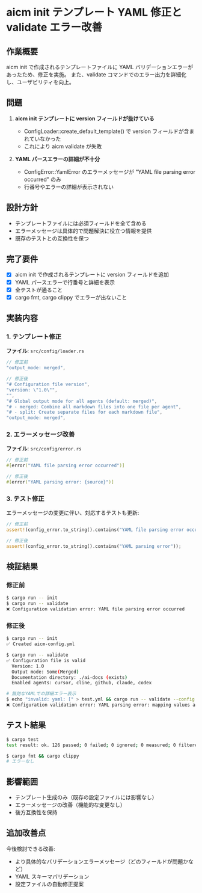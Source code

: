 # aicm init テンプレート YAML 修正と validate エラー改善

## 作業概要

aicm init で作成されるテンプレートファイルに YAML バリデーションエラーがあったため、修正を実施。
また、validate コマンドでのエラー出力を詳細化し、ユーザビリティを向上。

## 問題

1. **aicm init テンプレートに version フィールドが抜けている**
   - ConfigLoader::create_default_template() で version フィールドが含まれていなかった
   - これにより aicm validate が失敗

2. **YAML パースエラーの詳細が不十分**
   - ConfigError::YamlError のエラーメッセージが "YAML file parsing error occurred" のみ
   - 行番号やエラーの詳細が表示されない

## 設計方針

- テンプレートファイルには必須フィールドを全て含める
- エラーメッセージは具体的で問題解決に役立つ情報を提供
- 既存のテストとの互換性を保つ

## 完了要件

- [x] aicm init で作成されるテンプレートに version フィールドを追加
- [x] YAML パースエラーで行番号と詳細を表示
- [x] 全テストが通ること
- [x] cargo fmt, cargo clippy でエラーが出ないこと

## 実装内容

### 1. テンプレート修正

**ファイル**: `src/config/loader.rs`

```rust
// 修正前
"output_mode: merged",

// 修正後  
"# Configuration file version",
"version: \"1.0\"",
"",
"# Global output mode for all agents (default: merged)",
"# - merged: Combine all markdown files into one file per agent", 
"# - split: Create separate files for each markdown file",
"output_mode: merged",
```

### 2. エラーメッセージ改善

**ファイル**: `src/config/error.rs`

```rust
// 修正前
#[error("YAML file parsing error occurred")]

// 修正後
#[error("YAML parsing error: {source}")]
```

### 3. テスト修正

エラーメッセージの変更に伴い、対応するテストも更新:

```rust
// 修正前
assert!(config_error.to_string().contains("YAML file parsing error occurred"));

// 修正後
assert!(config_error.to_string().contains("YAML parsing error"));
```

## 検証結果

### 修正前

```bash
$ cargo run -- init
$ cargo run -- validate
❌ Configuration validation error: YAML file parsing error occurred
```

### 修正後

```bash
$ cargo run -- init
✅ Created aicm-config.yml

$ cargo run -- validate  
✅ Configuration file is valid
  Version: 1.0
  Output mode: Some(Merged)
  Documentation directory: ./ai-docs (exists)
  Enabled agents: cursor, cline, github, claude, codex

# 無効なYAMLでの詳細エラー表示
$ echo "invalid: yaml: [" > test.yml && cargo run -- validate --config test.yml
❌ Configuration validation error: YAML parsing error: mapping values are not allowed in this context at line 1 column 14
```

## テスト結果

```bash
$ cargo test
test result: ok. 126 passed; 0 failed; 0 ignored; 0 measured; 0 filtered out

$ cargo fmt && cargo clippy
# エラーなし
```

## 影響範囲

- テンプレート生成のみ（既存の設定ファイルには影響なし）
- エラーメッセージの改善（機能的な変更なし）
- 後方互換性を保持

## 追加改善点

今後検討できる改善:
- より具体的なバリデーションエラーメッセージ（どのフィールドが問題かなど）
- YAML スキーマバリデーション
- 設定ファイルの自動修正提案